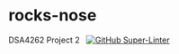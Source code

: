 # rocks-nose
DSA4262 Project 2 &nbsp; [![GitHub Super-Linter](https://github.com/terrylimxc/rocks-nose/workflows/Lint%20Code%20Base/badge.svg)](https://github.com/marketplace/actions/super-linter)
